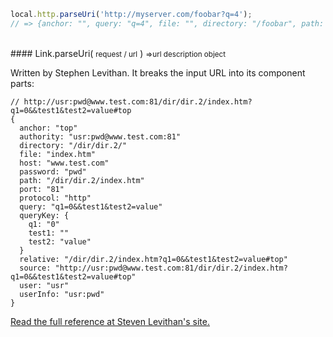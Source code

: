 ```javascript
local.http.parseUri('http://myserver.com/foobar?q=4');
// => {anchor: "", query: "q=4", file: "", directory: "/foobar", path: "/foobar" ...}
```

<br/>
#### Link.parseUri( <small>request / url</small> ) <small> =>url description object</small>

Written by Stephen Levithan. It breaks the input URL into its component parts:

```
// http://usr:pwd@www.test.com:81/dir/dir.2/index.htm?q1=0&&test1&test2=value#top
{
  anchor: "top"
  authority: "usr:pwd@www.test.com:81"
  directory: "/dir/dir.2/"
  file: "index.htm"
  host: "www.test.com"
  password: "pwd"
  path: "/dir/dir.2/index.htm"
  port: "81"
  protocol: "http"
  query: "q1=0&&test1&test2=value"
  queryKey: {
    q1: "0"
    test1: ""
    test2: "value"
  }
  relative: "/dir/dir.2/index.htm?q1=0&&test1&test2=value#top"
  source: "http://usr:pwd@www.test.com:81/dir/dir.2/index.htm?q1=0&&test1&test2=value#top"
  user: "usr"
  userInfo: "usr:pwd" 
}
```

<a target="_blank" href="http://stevenlevithan.com/demo/parseuri/js/">Read the full reference at Steven Levithan's site.</a>